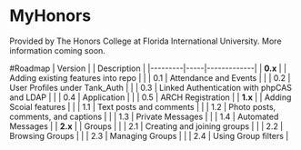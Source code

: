 MyHonors
========

Provided by The Honors College at Florida International University. More information coming soon.

#Roadmap
| Version |     | Description |
|---------|-----|-------------|
| **0.x** |     | Adding existing features into repo |
|         | 0.1 | Attendance and Events |
|         | 0.2 | User Profiles under Tank\_Auth |
|         | 0.3 | Linked Authentication with phpCAS and LDAP |
|         | 0.4 | Application |
|         | 0.5 | ARCH Registration |
| **1.x** |     | Adding Scoial features |
|         | 1.1 | Text posts and comments |
|         | 1.2 | Photo posts, comments, and captions |
|         | 1.3 | Private Messages |
|         | 1.4 | Automated Messages |
| **2.x** |     | Groups |
|         | 2.1 | Creating and joining groups |
|         | 2.2 | Browsing Groups |
|         | 2.3 | Managing Groups |
|         | 2.4 | Using Group filters |
